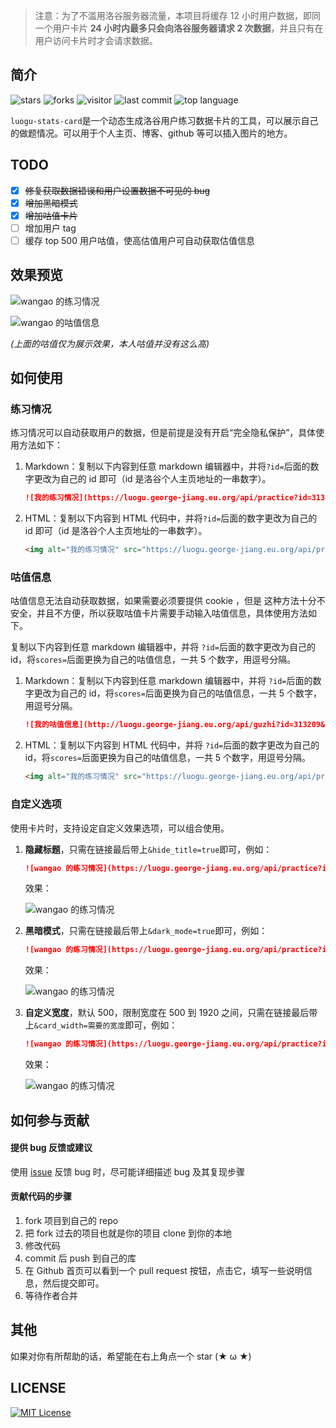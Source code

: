 > 注意：为了不滥用洛谷服务器流量，本项目将缓存 12 小时用户数据，即同一个用户卡片 **24 小时内最多只会向洛谷服务器请求 2 次数据**，并且只有在用户访问卡片时才会请求数据。
## 简介

![stars](https://badgen.net/github/stars/wao3/luogu-stats-card?cache=600)
![forks](https://badgen.net/github/forks/wao3/luogu-stats-card?cache=600)
![visitor](https://visitor-badge.laobi.icu/badge?page_id=luogu-stats-card)
![last commit](https://badgen.net/github/last-commit/wao3/luogu-stats-card?cache=600)
![top language](https://img.shields.io/github/languages/top/wao3/luogu-stats-card)

`luogu-stats-card`是一个动态生成洛谷用户练习数据卡片的工具，可以展示自己的做题情况。可以用于个人主页、博客、github 等可以插入图片的地方。

## TODO

- [x] ~~修复获取数据错误和用户设置数据不可见的 bug~~
- [x] ~~增加黑暗模式~~
- [x] ~~增加咕值卡片~~
- [ ] 增加用户 tag
- [ ] 缓存 top 500 用户咕值，使高估值用户可自动获取估值信息

## 效果预览

![wangao 的练习情况](https://luogu.george-jiang.eu.org/api/practice?id=313209)

![wangao 的咕值信息](https://luogu.george-jiang.eu.org/api/guzhi?id=313209&scores=100,65,45,15,0)

*(上面的咕值仅为展示效果，本人咕值并没有这么高)*

## 如何使用

### 练习情况

练习情况可以自动获取用户的数据，但是前提是没有开启“完全隐私保护”，具体使用方法如下：

1. Markdown：复制以下内容到任意 markdown 编辑器中，并将`?id=`后面的数字更改为自己的 id 即可（id 是洛谷个人主页地址的一串数字）。

   ```markdown
   ![我的练习情况](https://luogu.george-jiang.eu.org/api/practice?id=313209)
   ```

2. HTML：复制以下内容到 HTML 代码中，并将`?id=`后面的数字更改为自己的 id 即可（id 是洛谷个人主页地址的一串数字）。

    ```html
    <img alt="我的练习情况" src="https://luogu.george-jiang.eu.org/api/practice?id=313209">
    ```

### 咕值信息

咕值信息无法自动获取数据，如果需要必须要提供 cookie ，但是 这种方法十分不安全，并且不方便，所以获取咕值卡片需要手动输入咕值信息，具体使用方法如下。

复制以下内容到任意 markdown 编辑器中，并将 `?id=`后面的数字更改为自己的 id，将`scores=`后面更换为自己的咕值信息，一共 5 个数字，用逗号分隔。

1. Markdown：复制以下内容到任意 markdown 编辑器中，并将 `?id=`后面的数字更改为自己的 id，将`scores=`后面更换为自己的咕值信息，一共 5 个数字，用逗号分隔。

   ```markdown
   ![我的咕值信息](http://luogu.george-jiang.eu.org/api/guzhi?id=313209&scores=100,65,45,15,0)
   ```
   
2. HTML：复制以下内容到 HTML 代码中，并将 `?id=`后面的数字更改为自己的 id，将`scores=`后面更换为自己的咕值信息，一共 5 个数字，用逗号分隔。
   ```html
   <img alt="我的练习情况" src="https://luogu.george-jiang.eu.org/api/practice?id=313209">
   ```
   


### 自定义选项

使用卡片时，支持设定自定义效果选项，可以组合使用。

1. **隐藏标题**，只需在链接最后带上`&hide_title=true`即可，例如：

   ```markdown
   ![wangao 的练习情况](https://luogu.george-jiang.eu.org/api/practice?id=313209&hide_title=true)
   ```

   效果：

   ![wangao 的练习情况](https://luogu.george-jiang.eu.org/api/practice?id=313209&hide_title=1)

2. **黑暗模式**，只需在链接最后带上`&dark_mode=true`即可，例如：

   ```markdown
   ![wangao 的练习情况](https://luogu.george-jiang.eu.org/api/practice?id=313209&dark_mode=true)
   ```

   效果：

   ![wangao 的练习情况](https://luogu.george-jiang.eu.org/api/practice?id=313209&dark_mode=1)
3. **自定义宽度**，默认 500，限制宽度在 500 到 1920 之间，只需在链接最后带上`&card_width=需要的宽度`即可，例如：

   ```markdown
   ![wangao 的练习情况](https://luogu.george-jiang.eu.org/api/practice?id=313209&card_width=750)
   ```

   效果：

   ![wangao 的练习情况](https://luogu.george-jiang.eu.org/api/practice?id=313209&card_width=750)
   

## 如何参与贡献

#### 提供 bug 反馈或建议

使用 [issue](https://github.com/wao3/luogu-stats-card/issues) 反馈 bug 时，尽可能详细描述 bug 及其复现步骤

#### 贡献代码的步骤

1. fork 项目到自己的 repo
2. 把 fork 过去的项目也就是你的项目 clone 到你的本地
3. 修改代码
4. commit 后 push 到自己的库
5. 在 Github 首页可以看到一个 pull request 按钮，点击它，填写一些说明信息，然后提交即可。
6. 等待作者合并

## 其他

如果对你有所帮助的话，希望能在右上角点一个 star (★ ω ★)

## LICENSE

[![MIT License](https://badgen.net/github/license/wao3/luogu-stats-card)](https://github.com/wao3/luogu-stats-card/blob/master/LICENSE)
